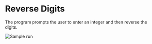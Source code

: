 # Reverse Digits
The program prompts the user to enter an integer and then reverse the digits.


![Sample run](https://user-images.githubusercontent.com/41565191/60320848-42689000-9990-11e9-9f16-b953542dde78.PNG)
